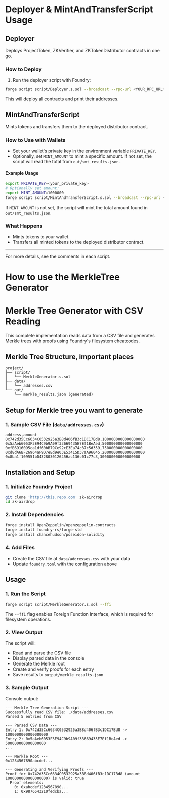 # Deployer & MintAndTransferScript Usage

## Deployer

Deploys ProjectToken, ZKVerifier, and ZKTokenDistributor contracts in one go.

### How to Deploy

1. Run the deployer script with Foundry:
  ```sh
  forge script script/Deployer.s.sol --broadcast --rpc-url <YOUR_RPC_URL>
  ```
  This will deploy all contracts and print their addresses.

## MintAndTransferScript

Mints tokens and transfers them to the deployed distributor contract.

### How to Use with Wallets

- Set your wallet's private key in the environment variable `PRIVATE_KEY`.
- Optionally, set `MINT_AMOUNT` to mint a specific amount. If not set, the script will read the total from `out/smt_results.json`.

#### Example Usage

```sh
export PRIVATE_KEY=<your_private_key>
# Optionally set amount:
export MINT_AMOUNT=1000000
forge script script/MintAndTransferScript.s.sol --broadcast --rpc-url <YOUR_RPC_URL>
```

If `MINT_AMOUNT` is not set, the script will mint the total amount found in `out/smt_results.json`.

### What Happens
- Mints tokens to your wallet.
- Transfers all minted tokens to the deployed distributor contract.

---

For more details, see the comments in each script.
# How to use the MerkleTree Generator
# Merkle Tree Generator with CSV Reading

This complete implementation reads data from a CSV file and generates Merkle trees with proofs using Foundry's filesystem cheatcodes.

## Merkle Tree Structure, important places

```
project/
├── script/
│   └── MerkleGenerator.s.sol
├── data/
│   └── addresses.csv
└── out/
    └── merkle_results.json (generated)
```

## Setup for Merkle tree you want to generate

### 1. Sample CSV File (`data/addresses.csv`)

```csv
address,amount
0x742d35Cc6634C0532925a3B8d406fB3c1DC17Bd8,1000000000000000000
0x5aAeb6053F3E94C9b9A09f33669435E7Ef1BeAed,500000000000000000
0xfB6916095ca1df60bB79Ce92cE3Ea74c37c5d359,750000000000000000
0xd8dA6BF26964aF9D7eEd9e03E53415D37aA96045,2000000000000000000
0x8ba1f109551bD432803012645Hac136c01c77c3,300000000000000000
```

## Installation and Setup

### 1. Initialize Foundry Project

```bash
git clone 'http://this.repo.com' zk-airdrop
cd zk-airdrop
```

### 2. Install Dependencies

```bash
forge install OpenZeppelin/openzeppelin-contracts
forge install foundry-rs/forge-std
forge install chancehudson/poseidon-solidity
```

### 4. Add Files

- Create the CSV file at `data/addresses.csv` with your data
- Update `foundry.toml` with the configuration above

## Usage

### 1. Run the Script

```bash
forge script script/MerkleGenerator.s.sol --ffi
```

The `--ffi` flag enables Foreign Function Interface, which is required for filesystem operations.

### 2. View Output

The script will:
- Read and parse the CSV file
- Display parsed data in the console
- Generate the Merkle root
- Create and verify proofs for each entry
- Save results to `output/merkle_results.json`

### 3. Sample Output

Console output:
```
--- Merkle Tree Generation Script ---
Successfully read CSV file: ./data/addresses.csv
Parsed 5 entries from CSV

--- Parsed CSV Data ---
Entry 1: 0x742d35Cc6634C0532925a3B8d406fB3c1DC17Bd8 -> 1000000000000000000
Entry 2: 0x5aAeb6053F3E94C9b9A09f33669435E7Ef1BeAed -> 500000000000000000
...

--- Merkle Root ---
0x1234567890abcdef...

--- Generating and Verifying Proofs ---
Proof for 0x742d35Cc6634C0532925a3B8d406fB3c1DC17Bd8 (amount 1000000000000000000) is valid: true
  Proof elements:
    0: 0xabcdef1234567890...
    1: 0x9876543210fedcba...
```